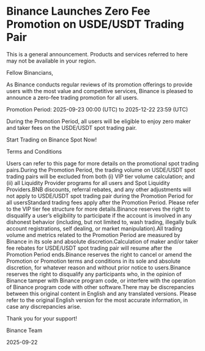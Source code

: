 # Binance Launches Zero Fee Promotion on USDE/USDT Trading Pair

This is a general announcement. Products and services referred to here may not be available in your region.

Fellow Binancians,

As Binance conducts regular reviews of its promotion offerings to provide users with the most value and competitive services, Binance is pleased to announce a zero-fee trading promotion for all users. 

Promotion Period: 2025-09-23 00:00 (UTC) to 2025-12-22 23:59 (UTC)

During the Promotion Period, all users will be eligible to enjoy zero maker and taker fees on the USDE/USDT spot trading pair.

Start Trading on Binance Spot Now!

Terms and Conditions

Users can refer to this page for more details on the promotional spot trading pairs.During the Promotion Period, the trading volume on USDE/USDT spot trading pairs will be excluded from both (i) VIP tier volume calculation; and (ii) all Liquidity Provider programs for all users and Spot Liquidity Providers.BNB discounts, referral rebates, and any other adjustments will not apply to USDE/USDT spot trading pair during the Promotion Period for all usersStandard trading fees apply after the Promotion Period. Please refer to the VIP tier fee structure for more details.Binance reserves the right to disqualify a user’s eligibility to participate if the account is involved in any dishonest behavior (including, but not limited to, wash trading, illegally bulk account registrations, self dealing, or market manipulation).All trading volume and metrics related to the Promotion Period are measured by Binance in its sole and absolute discretion.Calculation of maker and/or taker fee rebates for USDE/USDT spot trading pair will resume after the Promotion Period ends.Binance reserves the right to cancel or amend the Promotion or Promotion terms and conditions in its sole and absolute discretion, for whatever reason and without prior notice to users.Binance reserves the right to disqualify any participants who, in the opinion of Binance tamper with Binance program code, or interfere with the operation of Binance program code with other software.There may be discrepancies between this original content in English and any translated versions. Please refer to the original English version for the most accurate information, in case any discrepancies arise.

Thank you for your support!

Binance Team

2025-09-22